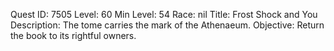 Quest ID: 7505
Level: 60
Min Level: 54
Race: nil
Title: Frost Shock and You
Description: The tome carries the mark of the Athenaeum.
Objective: Return the book to its rightful owners.

